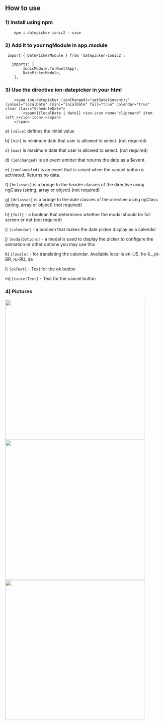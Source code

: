 
## How to use ###

### 1) Install using npm ###

```
    npm i datepicker-ionic2 --save
```

### 2) Add it to your ngModule in app.module ###

```
 import { DatePickerModule } from 'datepicker-ionic2';
```
```
   imports: [
        IonicModule.forRoot(App),
        DatePickerModule,
    ],
```
### 3) Use the directive ion-datepicker in your html  ###
```
	<span ion-datepicker (ionChanged)="setDate($event);" [value]="localDate" [min]="localDate" full="true" calendar="true" clear class="ScheduleDate">
		<span>{{localDate | date}} <ion-icon name="clipboard" item-left ></ion-icon> </span>
	</span>
```
a) `[value]` defines the initial value

b) `[min]` is minimum date that user is allowed to select.  (not required)

c) `[max]` is maximum date that user is allowed to select.  (not required)

d) `(ionChanged)` is an event emitter that returns the date as a $event.

e) `(ionCanceled)` is an event that is raised when the cancel button is activated. Returns no data.

f) `[hclasses]` is a bridge to the header classes of the directive using ngClass (string, array or object)  (not required)

g) `[dclasses]` is a bridge to the date classes of the directive using ngClass (string, array or object)  (not required)

h) `[full]` - a boolean that determines whether the modal should be full screen or not (not required)

i) `[calendar]` - a boolean that makes the date picker display as a calendar

j) `[modalOptions]` - a modal is used to display the picker to configure the animation or other options you may use this

k) `[locale]` - for translating the calendar. Avaliable local is en-US, he-IL, pt-BR, ru-RU, de

l) `[okText]` - Text for the ok button

m) `[cancelText]` - Text for the cancel button


### 4) Pictures ###

<img src="https://i.gyazo.com/e82a0746522873dd7bdfa6753c077445.png" height="450">
<img src="https://i.gyazo.com/53282273f3d645a0af2f3035bc7a3b99.png" height="450">
<img src="https://i.gyazo.com/a896872c388637c97dc21f0bb0391820.png" height="450">